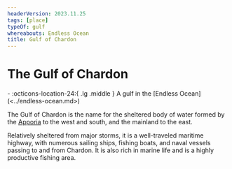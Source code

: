 ```yaml
---
headerVersion: 2023.11.25
tags: [place]
typeOf: gulf
whereabouts: Endless Ocean
title: Gulf of Chardon
---
```

# The Gulf of Chardon
<div class="grid cards ext-narrow-margin ext-one-column" markdown>
-    :octicons-location-24:{ .lg .middle } A gulf in the [Endless Ocean](<../endless-ocean.md>)  
</div>


The Gulf of Chardon is the name for the sheltered body of water formed by the [Apporia](<chardonian-empire/apporia/apporia.md>) to the west and south, and the mainland to the east. 

Relatively sheltered from major storms, it is a well-traveled maritime highway, with numerous sailing ships, fishing boats, and naval vessels passing to and from Chardon.  It is also rich in marine life and is a highly productive fishing area. 
